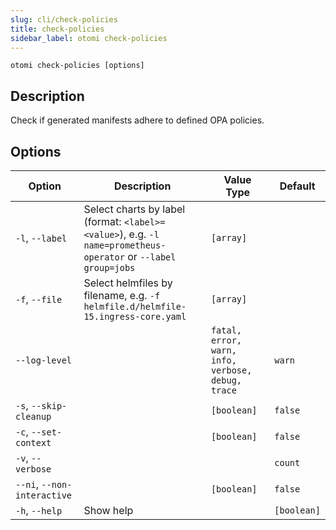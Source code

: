 ```yaml
---
slug: cli/check-policies
title: check-policies
sidebar_label: otomi check-policies
---
```


`otomi check-policies [options]`

## Description

Check if generated manifests adhere to defined OPA policies.

## Options

| Option | Description | Value Type | Default |
| --- | --- | --- | --- |
| `-l`, `--label` | Select charts by label (format: `<label>=<value>`), e.g. `-l name=prometheus-operator` or `--label group=jobs` | `[array]` |  |
| `-f`, `--file` | Select helmfiles by filename, e.g. `-f helmfile.d/helmfile-15.ingress-core.yaml` | `[array]` |  |
| `--log-level` |  | `fatal, error, warn, info, verbose, debug, trace` | `warn` |
| `-s`, `--skip-cleanup` |  | `[boolean]` | `false` |
| `-c`, `--set-context` |  | `[boolean]` | `false` |
| `-v`, `--verbose` |  |  | `count` |
| `--ni`, `--non-interactive` |  | `[boolean]` | `false` |
| `-h`, `--help` | Show help |  | `[boolean]` |
